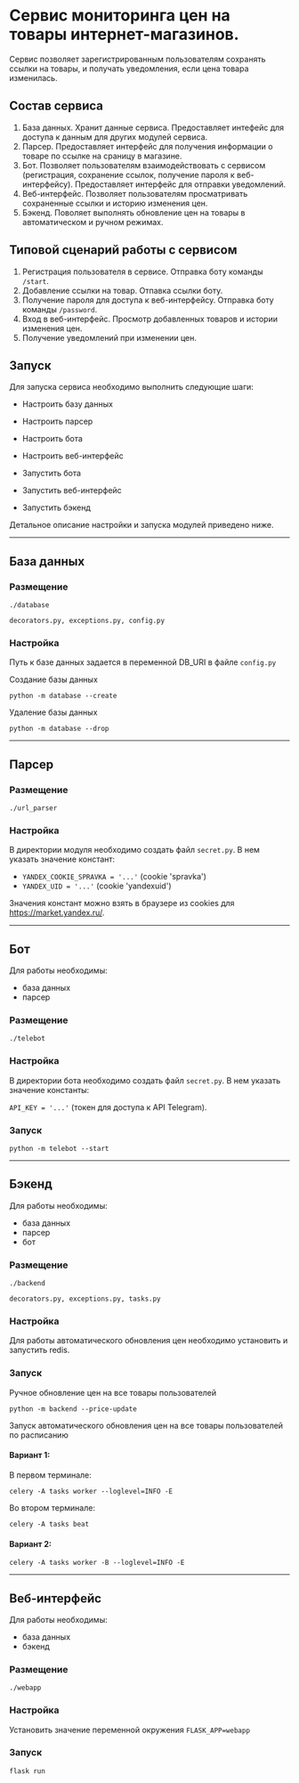 # Сервис мониторинга цен на товары интернет-магазинов.

Сервис позволяет зарегистрированным пользователям сохранять ссылки на товары, и получать уведомления, если цена товара изменилась.

## Состав сервиса

1. База данных. Хранит данные сервиса. Предоставляет интефейс для доступа к данным для других модулей сервиса. 
1. Парсер. Предоставляет интерфейс для получения информации о товаре по ссылке на сраницу в магазине. 
1. Бот. Позволяет пользователям взаимодействовать с сервисом (регистрация, сохранение ссылок, получение пароля к веб-интерфейсу). Предоставляет интерфейс для отправки уведомлений.
1. Веб-интерфейс. Позволяет пользователям просматривать сохраненные ссылки и историю изменения цен.
1. Бэкенд. Поволяет выполнять обновление цен на товары в автоматическом и ручном режимах.

## Типовой сценарий работы с сервисом

1. Регистрация пользователя в сервисе. Отправка боту команды ```/start```.
1. Добавление ссылки на товар. Отпавка ссылки боту.
1. Получение пароля для доступа к веб-интерфейсу. Отправка боту команды ```/password```.
1. Вход в веб-интерфейс. Просмотр добавленных товаров и истории изменения цен.
1. Получение уведомлений при изменении цен.

## Запуск

Для запуска сервиса необходимо выполнить следующие шаги:

* Настроить базу данных
* Настроить парсер
* Настроить бота
* Настроить веб-интерфейс

* Запустить бота
* Запустить веб-интерфейс
* Запустить бэкенд

Детальное описание настройки и запуска модулей приведено ниже.

___

## База данных

### Размещение

```./database```

```decorators.py, exceptions.py, config.py```

### Настройка

Путь к базе данных задается в переменной DB_URI в файле ```config.py```

Создание базы данных

```
python -m database --create
```

Удаление базы данных

```
python -m database --drop
```

___

## Парсер

### Размещение

```./url_parser```

### Настройка

В директории модуля необходимо создать файл ```secret.py```. В нем указать значение констант:
* ```YANDEX_COOKIE_SPRAVKA = '...'``` (cookie 'spravka') 
* ```YANDEX_UID = '...'``` (cookie 'yandexuid')

Значения констант можно взять в браузере из cookies для https://market.yandex.ru/.

___

## Бот

Для работы необходимы:
* база данных
* парсер

### Размещение

```./telebot```

### Настройка

В директории бота необходимо создать файл ```secret.py```. В нем указать значение константы:

```API_KEY = '...'``` (токен для доступа к API Telegram).

### Запуск

```
python -m telebot --start
```

___

## Бэкенд

Для работы необходимы:
* база данных
* парсер
* бот

### Размещение

```./backend```

```decorators.py, exceptions.py, tasks.py```

### Настройка

Для работы автоматического обновления цен необходимо установить и запустить redis.

### Запуск

Ручное обновление цен на все товары пользователей

```
python -m backend --price-update
```

Запуск автоматического обновления цен на все товары пользователей по расписанию

#### Вариант 1:

В первом терминале:

```
celery -A tasks worker --loglevel=INFO -E
```

Во втором терминале:

```
celery -A tasks beat
```

#### Вариант 2:

```
celery -A tasks worker -B --loglevel=INFO -E
```

___

## Веб-интерфейс

Для работы необходимы:
* база данных
* бэкенд

### Размещение

```./webapp```

### Настройка

Установить значение переменной окружения ```FLASK_APP=webapp```

### Запуск

```
flask run
```
